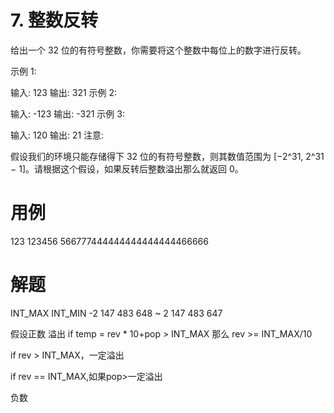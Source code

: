 # 7. 整数反转
给出一个 32 位的有符号整数，你需要将这个整数中每位上的数字进行反转。

示例 1:

输入: 123
输出: 321
 示例 2:

输入: -123
输出: -321
示例 3:

输入: 120
输出: 21
注意:

假设我们的环境只能存储得下 32 位的有符号整数，则其数值范围为 [−2^31,  2^31 − 1]。请根据这个假设，如果反转后整数溢出那么就返回 0。

# 用例
123
123456
566777444444444444444466666



# 解题

INT_MAX INT_MIN
-2 147 483 648  ~ 2 147 483 647

假设正数
溢出
if temp = rev * 10+pop > INT_MAX
那么 rev >= INT_MAX/10

if rev > INT_MAX，一定溢出

if rev == INT_MAX,如果pop>一定溢出

负数



